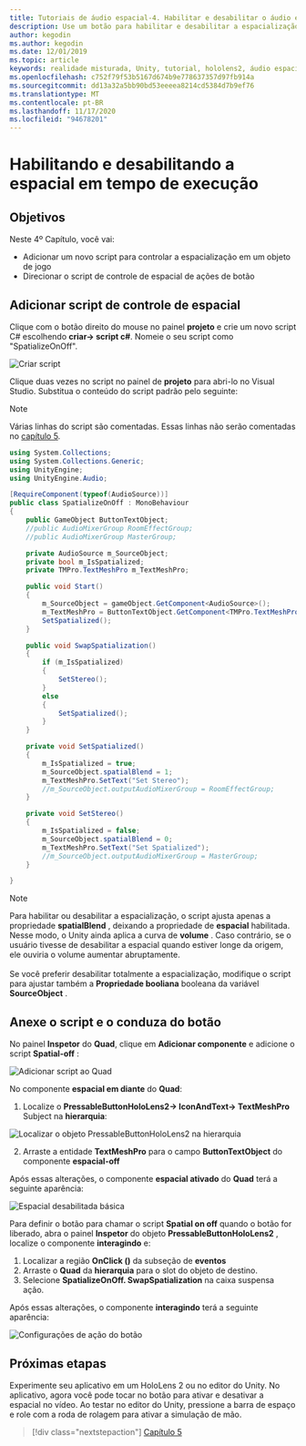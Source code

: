 ```yaml
---
title: Tutoriais de áudio espacial-4. Habilitar e desabilitar o áudio espacial em tempo de execução
description: Use um botão para habilitar e desabilitar a espacialização de áudio em tempo de execução.
author: kegodin
ms.author: kegodin
ms.date: 12/01/2019
ms.topic: article
keywords: realidade misturada, Unity, tutorial, hololens2, áudio espacial, MRTK, kit de ferramentas de realidade mista, UWP, Windows 10, HRTF, função de transferência relacionada ao cabeçalho, reverberação, Microsoft Spatializer
ms.openlocfilehash: c752f79f53b5167d674b9e778637357d97fb914a
ms.sourcegitcommit: dd13a32a5bb90bd53eeeea8214cd5384d7b9ef76
ms.translationtype: MT
ms.contentlocale: pt-BR
ms.lasthandoff: 11/17/2020
ms.locfileid: "94678201"
---
```

# <a name="enabling-and-disabling-spatialization-at-run-time"></a>Habilitando e desabilitando a espacial em tempo de execução

## <a name="objectives"></a>Objetivos
Neste 4º Capítulo, você vai:
* Adicionar um novo script para controlar a espacialização em um objeto de jogo
* Direcionar o script de controle de espacial de ações de botão

## <a name="add-spatialization-control-script"></a>Adicionar script de controle de espacial
Clique com o botão direito do mouse no painel **projeto** e crie um novo script C# escolhendo **criar-> script c#**. Nomeie o seu script como "SpatializeOnOff".

![Criar script](images/spatial-audio/create-script.png)

Clique duas vezes no script no painel de **projeto** para abri-lo no Visual Studio. Substitua o conteúdo do script padrão pelo seguinte:

> [!NOTE]
> Várias linhas do script são comentadas. Essas linhas não serão comentadas no [capítulo 5](unity-spatial-audio-ch5.md).

```c#
using System.Collections;
using System.Collections.Generic;
using UnityEngine;
using UnityEngine.Audio;

[RequireComponent(typeof(AudioSource))]
public class SpatializeOnOff : MonoBehaviour
{
    public GameObject ButtonTextObject;
    //public AudioMixerGroup RoomEffectGroup;
    //public AudioMixerGroup MasterGroup;

    private AudioSource m_SourceObject;
    private bool m_IsSpatialized;
    private TMPro.TextMeshPro m_TextMeshPro;

    public void Start()
    {
        m_SourceObject = gameObject.GetComponent<AudioSource>();
        m_TextMeshPro = ButtonTextObject.GetComponent<TMPro.TextMeshPro>();
        SetSpatialized();
    }

    public void SwapSpatialization()
    {
        if (m_IsSpatialized)
        {
            SetStereo();
        }
        else
        {
            SetSpatialized();
        }
    }

    private void SetSpatialized()
    {
        m_IsSpatialized = true;
        m_SourceObject.spatialBlend = 1;
        m_TextMeshPro.SetText("Set Stereo");
        //m_SourceObject.outputAudioMixerGroup = RoomEffectGroup;
    }

    private void SetStereo()
    {
        m_IsSpatialized = false;
        m_SourceObject.spatialBlend = 0;
        m_TextMeshPro.SetText("Set Spatialized");
        //m_SourceObject.outputAudioMixerGroup = MasterGroup;
    }

}
```

> [!NOTE]
> Para habilitar ou desabilitar a espacialização, o script ajusta apenas a propriedade **spatialBlend** , deixando a propriedade de **espacial** habilitada. Nesse modo, o Unity ainda aplica a curva de **volume** . Caso contrário, se o usuário tivesse de desabilitar a espacial quando estiver longe da origem, ele ouviria o volume aumentar abruptamente. <br> <br>
> Se você preferir desabilitar totalmente a espacialização, modifique o script para ajustar também a **Propriedade booliana** booleana da variável **SourceObject** .

## <a name="attach-your-script-and-drive-it-from-the-button"></a>Anexe o script e o conduza do botão
No painel **Inspetor** do **Quad**, clique em **Adicionar componente** e adicione o script **Spatial-off** :

![Adicionar script ao Quad](images/spatial-audio/add-script-to-quad.png)

No componente **espacial em diante** do **Quad**:
1. Localize o **PressableButtonHoloLens2-> IconAndText-> TextMeshPro** Subject na **hierarquia**:

![Localizar o objeto PressableButtonHoloLens2 na hierarquia](images/spatial-audio/pressable-button-object.png)

2. Arraste a entidade **TextMeshPro** para o campo **ButtonTextObject** do componente **espacial-off**

Após essas alterações, o componente **espacial ativado** do **Quad** terá a seguinte aparência:

![Espacial desabilitada básica](images/spatial-audio/spatialize-on-off-basic.png)

Para definir o botão para chamar o script **Spatial on off** quando o botão for liberado, abra o painel **Inspetor** do objeto **PressableButtonHoloLens2** , localize o componente **interagindo** e:
1. Localizar a região **OnClick ()** da subseção de **eventos**
2. Arraste o **Quad** da **hierarquia** para o slot do objeto de destino.
3. Selecione **SpatializeOnOff. SwapSpatialization** na caixa suspensa ação.

Após essas alterações, o componente **interagindo** terá a seguinte aparência:

![Configurações de ação do botão](images/spatial-audio/button-action-settings.png)

## <a name="next-steps"></a>Próximas etapas
Experimente seu aplicativo em um HoloLens 2 ou no editor do Unity. No aplicativo, agora você pode tocar no botão para ativar e desativar a espacial no vídeo. Ao testar no editor do Unity, pressione a barra de espaço e role com a roda de rolagem para ativar a simulação de mão. 

> [!div class="nextstepaction"]
> [Capítulo 5](unity-spatial-audio-ch5.md) 

